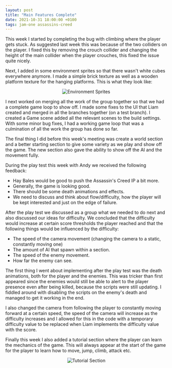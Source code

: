 ```yaml
---
layout: post
title: "Main Features Complete"
date: 2021-10-31 18:00:00 +0100
tags: jam-one assassins-creed 
---
```


This week I started by completing the bug with climbing where the player gets stuck. As suggested last week this was because of the two colliders on the player. I fixed this by removing the crouch collider and changing the height of the main collider when the player crouches, this fixed the issue quite nicely. 

Next, I added in some environment sprites so that there wasn't white cubes everywhere anymore. I made a simple brick texture as well as a wooden platform texture for the hanging platforms. This is what they look like:

<p align="center">
  <img src="{{site.baseurl}}/assets/jam-one/environment-sprites.png" alt="Environment Sprites"/>
</p>

I next worked on merging all the work of the group together so that we had a complete game loop to show off. I made some fixes to the UI that Liam created and merged in all the branches together (on a test branch). I created a Game scene added all the relevant scenes to the build settings. With some minor bug fixes, I had a working game loop that was a culmination of all the work the group has done so far.

The final thing I did before this week's meeting was create a world section and a better starting section to give some variety as we play and show off the game. The new section also gave the ability to show off the AI and the movement fully.

During the play test this week with Andy we received the following feedback:
- Hay Bales would be good to push the Assassin's Creed IP a bit more.
- Generally, the game is looking good.
- There should be some death animations and effects.
- We need to discuss and think about flow/difficulty, how the player will be kept interested and just on the edge of failure.

After the play test we discussed as a group what we needed to do next and also discussed our ideas for difficulty. We concluded that the difficulty would increase at certain score thresholds the player reached and that the following things would be influenced by the difficulty:
- The speed of the camera movement (changing the camera to a static, constantly moving one)
- The amount of AI that spawn within a section.
- The speed of the enemy movement.
- How far the enemy can see.

The first thing I went about implementing after the play test was the death animations, both for the player and the enemies. This was tricker than first appeared since the enemies would still be able to alert to the player presence even after being killed, because the scripts were still updating. I fiddled around with disabling the scripts on the enemy's death and managed to get it working in the end. 

I also changed the camera from following the player to constantly moving forward at a certain speed, the speed of the camera will increase as the difficulty increases and I allowed for this in the code with a temporary difficulty value to be replaced when Liam implements the difficulty value with the score.

Finally this week I also added a tutorial section where the player can learn the mechanics of the game. This will always appear at the start of the game for the player to learn how to move, jump, climb, attack etc. 

<p align="center">
  <img src="{{site.baseurl}}/assets/jam-one/tutorial-section.png" alt="Tutorial Section"/>
</p>